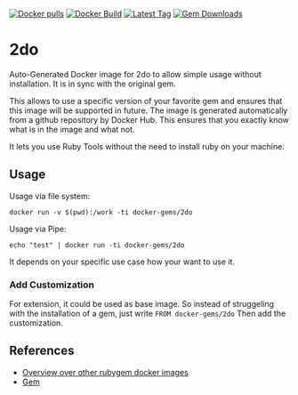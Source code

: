 [![Docker pulls](https://img.shields.io/docker/pulls/rubygem/2do.svg)](https://hub.docker.com/r/rubygem/2do/)
[![Docker Build](https://img.shields.io/docker/automated/rubygem/2do.svg)](https://hub.docker.com/r/rubygem/2do/)
[![Latest Tag](https://img.shields.io/github/tag/docker-rubygem/2do.svg)](https://hub.docker.com/r/rubygem/2do/)
[![Gem Downloads](https://img.shields.io/gem/dt/2do.svg)](https://rubygems.org/gems/2do/)
# 2do

Auto-Generated Docker image for 2do to allow simple usage without installation.
It is in sync with the original gem.

This allows to use a specific version of your favorite gem and ensures that this image will be supported in future.
The image is generated automatically from a github repository by Docker Hub.
This ensures that you exactly know what is in the image and what not.

It lets you use Ruby Tools without the need to install ruby on your machine.

## Usage

Usage via file system:

`docker run -v $(pwd):/work -ti docker-gems/2do`

Usage via Pipe:

`echo "test" | docker run -ti docker-gems/2do`

It depends on your specific use case how your want to use it.

### Add Customization

For extension, it could be used as base image.
So instead of struggeling with the installation of a gem, just write
`FROM docker-gems/2do`
Then add the customization.

## References

 - [Overview over other rubygem docker images](https://github.com/thinkbot/docker-rubygem)
 - [Gem](https://rubygems.org/gems/2do/)
